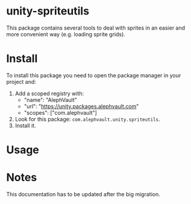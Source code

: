 # unity-spriteutils
This package contains several tools to deal with sprites in an easier and more convenient way (e.g. loading sprite grids).

# Install
To install this package you need to open the package manager in your project and:

  1. Add a scoped registry with:
     - "name": "AlephVault"
     - "url": "https://unity.packages.alephvault.com"
     - "scopes": ["com.alephvault"]
  2. Look for this package: `com.alephvault.unity.spriteutils`.
  3. Install it.

# Usage

# Notes
This documentation has to be updated after the big migration.
